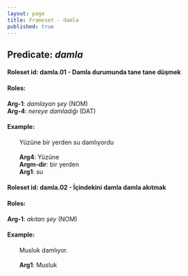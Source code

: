 ```yaml
---
layout: page
title: Frameset - damla
published: true
---
```

<h2>Predicate: <i>damla</i></h2>
<h4>Roleset id: damla.01 - Damla durumunda tane tane düşmek<br>
<h4>Roles:</h4>
<b>Arg-1</b>: <i>damlayan şey</i>  (NOM) <br>
<b>Arg-4</b>: <i>nereye damladığı</i>  (DAT) <br>
<h4>Example:</h4>
&emsp;&emsp;Yüzüne bir yerden su damlıyordu<br><br>
&emsp;&emsp;<b>Arg4</b>:  Yüzüne<br>
&emsp;&emsp;<b>Argm-dir</b>:  bir yerden<br>
&emsp;&emsp;<b>Arg1</b>:  su<br>

<h4>Roleset id: damla.02 - İçindekini damla damla akıtmak<br>
<h4>Roles:</h4>
<b>Arg-1</b>: <i>akıtan şey</i>  (NOM) <br>
<h4>Example:</h4>
&emsp;&emsp;Musluk damlıyor.<br><br>
&emsp;&emsp;<b>Arg1</b>:  Musluk<br>

